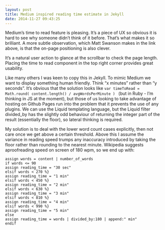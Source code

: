 ```yaml
---
layout: post
title: Medium inspired reading time estimate in Jekyll
date: 2014-11-27 09:43:25
---
```

Medium’s time to read feature is pleasing. It’s a piece of UX so obvious it is hard to see why someone didn’t think of it before. That’s what makes it so brilliant. A more subtle observation, which Matt Swanson makes in the link above, is that the on-page positioning is also clever. 

It’s a natural user action to glance at the scrollbar to check the page length. Placing the time to read component in the top right corner provides great usability.

Like many others I was keen to copy this in Jekyll. To mimic Medium we want to display something human friendly. Think “x minutes” rather than “y seconds”. It’s obvious that the solution looks like 
`
var timeToRead = Math.round( content.length() / avgWordsPerMinute ) 
`
(but in Ruby - I’m thinking in JS at the moment), but those of us looking to take advantage of hosting on Github Pages run into the problem that it prevents the use of any plugins. We can use the Liquid templating language, but the Liquid filter divided_by has the slightly odd behaviour of returning the integer part of the result (essentially the floor), so lateral thinking is required.

My solution is to deal with the lower word count cases explicitly, then not care once we get above a certain threshold. Above this I assume the variance in reading speed trumps any inaccuracy introduced by taking the floor rather than rounding to the nearest minute. Wikipedia suggests aproofreading speed on screen of 180 wpm, so we end up with:

	assign words = content | number_of_words
	if words <= 90 
	assign reading_time = "30 sec" 
	elsif words < 270 %}
	assign reading_time = "1 min" 
	elsif words < 450 %}
	assign reading_time = "2 min" 
	elsif words < 630 %}
	assign reading_time = "3 min" 
	elsif words < 810 %}
	assign reading_time = "4 min" 
	elsif words < 990 %}
	assign reading_time = "5 min" 
	else 
	assign reading_time = words | divided_by:180 | append:" min" 
	endif



